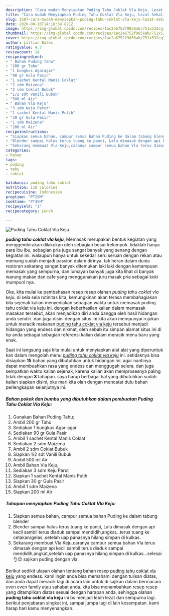 ```yaml
---
description: "Cara mudah Menyiapkan Puding Tahu Coklat Vla Keju, Lezat Sekali"
title: "Cara mudah Menyiapkan Puding Tahu Coklat Vla Keju, Lezat Sekali"
slug: 1587-cara-mudah-menyiapkan-puding-tahu-coklat-vla-keju-lezat-sekali
date: 2020-08-10T14:18:34.821Z
image: https://img-global.cpcdn.com/recipes/1ac2a6752f9856ab/751x532cq70/puding-tahu-coklat-vla-keju-foto-resep-utama.jpg
thumbnail: https://img-global.cpcdn.com/recipes/1ac2a6752f9856ab/751x532cq70/puding-tahu-coklat-vla-keju-foto-resep-utama.jpg
cover: https://img-global.cpcdn.com/recipes/1ac2a6752f9856ab/751x532cq70/puding-tahu-coklat-vla-keju-foto-resep-utama.jpg
author: Lillian Bates
ratingvalue: 4.7
reviewcount: 14
recipeingredient:
- " Bahan Puding Tahu"
- "200 gr Tahu"
- "1 bungkus Agaragar"
- "90 gr Gula Pasir"
- "1 sachet Kental Manis Coklat"
- "2 sdm Maizena"
- "2 sdm Coklat Bubuk"
- "1/2 sdt Vanili Bubuk"
- "500 ml Air"
- " Bahan Vla Keju"
- "3 sdm Keju Parut"
- "1 sachet Kental Manis Putih"
- "30 gr Gula Pasir"
- "1 sdm Maizena"
- "200 ml Air"
recipeinstructions:
- "Siapkan semua bahan, campur semua bahan Puding ke dalam tabung blender"
- "Blender sampai halus terus tuang ke panci, Lalu dimasak dengan api kecil sambil terus diaduk sampai mendidih,angkat...terus tuang ke cetakan/gelas..setelah uap panasnya hilang simpan di kulkas."
- "Sekarang membuat Vla Keju,caranya campur semua bahan Vla terus dimasak dengan api kecil sambil terus diaduk sampai mendidih,angkat,setelah uap panasnya hilang simpan di kulkas...selesai👌😉 sajikan puding dengan vla."
categories:
- Resep
tags:
- puding
- tahu
- coklat

katakunci: puding tahu coklat 
nutrition: 110 calories
recipecuisine: Indonesian
preptime: "PT29M"
cooktime: "PT45M"
recipeyield: "1"
recipecategory: Lunch

---
```



![Puding Tahu Coklat Vla Keju](https://img-global.cpcdn.com/recipes/1ac2a6752f9856ab/751x532cq70/puding-tahu-coklat-vla-keju-foto-resep-utama.jpg)

<b><i>puding tahu coklat vla keju</i></b>, Memasak merupakan bentuk kegiatan yang menggembirakan dilakukan oleh sebagian besar kelompok. tidaklah hanya para ibu ibu, sebagian pria juga sangat banyak yang senang dengan kegiatan ini. walaupun hanya untuk sekedar seru seruan dengan rekan atau memang sudah menjadi passion dalam dirinya. tak heran dalam dunia restoran sekarang sangat banyak ditemukan laki laki dengan kemampuan memasak yang sempurna, dan lumayan banyak juga kita lihat di banyak warung makan dan cafe yang menggunakan juru masak pria sebagai koki mumpuni nya.

Oke, kita mulai ke pembahasan resep resep olahan <i>puding tahu coklat vla keju</i>. di sela sela rutinitas kita, kemungkinan akan terasa membahagiakan bila sejenak kalian menyediakan sebagian waktu untuk memasak puding tahu coklat vla keju ini. dengan keberhasilan kalian dalam memasak masakan tersebut, akan menjadikan diri anda bangga oleh hasil hidangan anda sendiri. dan juga disini dengan situs ini kita akan mempunyai rujukan untuk meracik makanan <u>puding tahu coklat vla keju</u> tersebut menjadi hidangan yang endess dan nikmat, oleh sebab itu simpan alamat situs ini di hp anda sebagai sebagian referensi kalian dalam meracik menu baru yang enak.




Saat ini langsung saja kita mulai untuk menyiapkan alat alat yang diperuntuk kan dalam mengolah menu <u><i>puding tahu coklat vla keju</i></u> ini. setidaknya bisa disiapkan <b>15</b> bahan yang dibutuhkan untuk hidangan ini. agar nantinya dapat membuahkan rasa yang endess dan menggugah selera. dan juga sempatkan waktu kalian sejenak, karena kalian akan memprosesnya paling tidak dengan <b>3</b> tahapan. saya harap berbagai hal yang dibutuhkan sudah kalian siapkan disini, oke mari kita olah dengan mencatat dulu bahan perlengkapan selanjutnya ini.

<!--inarticleads1-->

##### Bahan pokok dan bumbu yang dibutuhkan dalam pembuatan Puding Tahu Coklat Vla Keju:

1. Gunakan  Bahan Puding Tahu;
1. Ambil 200 gr Tahu
1. Sediakan 1 bungkus Agar-agar
1. Sediakan 90 gr Gula Pasir
1. Ambil 1 sachet Kental Manis Coklat
1. Sediakan 2 sdm Maizena
1. Ambil 2 sdm Coklat Bubuk
1. Siapkan 1/2 sdt Vanili Bubuk
1. Ambil 500 ml Air
1. Ambil  Bahan Vla Keju;
1. Sediakan 3 sdm Keju Parut
1. Siapkan 1 sachet Kental Manis Putih
1. Siapkan 30 gr Gula Pasir
1. Ambil 1 sdm Maizena
1. Siapkan 200 ml Air




<!--inarticleads2-->

##### Tahapan menyiapkan Puding Tahu Coklat Vla Keju:

1. Siapkan semua bahan, campur semua bahan Puding ke dalam tabung blender
1. Blender sampai halus terus tuang ke panci, Lalu dimasak dengan api kecil sambil terus diaduk sampai mendidih,angkat...terus tuang ke cetakan/gelas..setelah uap panasnya hilang simpan di kulkas.
1. Sekarang membuat Vla Keju,caranya campur semua bahan Vla terus dimasak dengan api kecil sambil terus diaduk sampai mendidih,angkat,setelah uap panasnya hilang simpan di kulkas...selesai👌😉 sajikan puding dengan vla.




Berikut sedikit ulasan olahan tentang bahan resep <u>puding tahu coklat vla keju</u> yang endess. kami ingin anda bisa memahami dengan tulisan diatas, dan anda dapat meracik lagi di acara lain untuk di sajikan dalam bermacam even even family atau sahabat anda. kita bisa menambahkan resep resep yang ditampilkan diatas sesuai dengan harapan anda, sehingga olahan <b>puding tahu coklat vla keju</b> ini bs menjadi lebih lezat dan sempurna lagi. berikut penjabaran singkat ini, sampai jumpa lagi di lain kesempatan. kami harap hari kamu menyenangkan.
